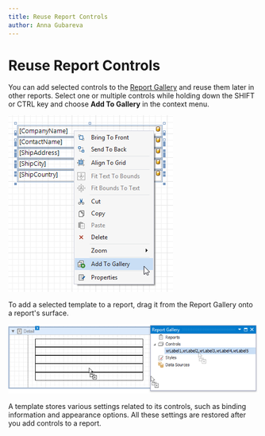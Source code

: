 ```yaml
---
title: Reuse Report Controls
author: Anna Gubareva
---
```

# Reuse Report Controls

You can add selected controls to the [Report Gallery](../../report-designer-tools/ui-panels/report-gallery.md) and reuse them later in other reports. Select one or multiple controls while holding down the SHIFT or CTRL key and choose **Add To Gallery** in the context menu.

![](../../../../../images/eurd-win-add-controls-to-report-gallery.png)

To add a selected template to a report, drag it from the Report Gallery onto a report's surface.

![](../../../../../images/eurd-win-use-controls-from-report-gallery.png)

A template stores various settings related to its controls, such as binding information and appearance options. All these settings are restored after you add controls to a report.